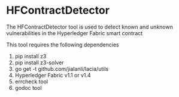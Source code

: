 # HFContractDetector



The HFContractDetector tool is used to detect known and unknown vulnerabilities in the Hyperledger Fabric smart contract



This tool requires the following dependencies

1. pip install z3
2. pip install z3-solver
3. go get -t github.com/jialanli/lacia/utils
4. Hyperledger Fabric  v1.1  or  v1.4
5. errcheck tool
6. godoc tool